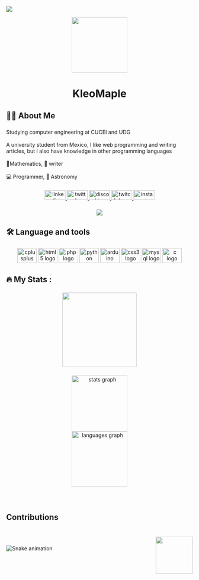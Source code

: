 ![](https://hit.yhype.me/github/profile?user_id=88137469)
<div align="center">
  <img height="150" src="https://camo.githubusercontent.com/415c65bc4ab0f2d3bab5089910aea31730b5ce044c30860c8d129601ef3b26ff/68747470733a2f2f77616c6669656769662e66696c65732e776f726470726573732e636f6d2f323032302f31312f6f75742d7472616e73706172656e742d35322e676966"  />
</div>

###

<h1 align="center">KleoMaple</h1>

###

<h2 align="left">👩‍💻  About Me</h2>

###

<p align="left">Studying computer engineering at CUCEI and UDG<br><br>A university student from Mexico, I like web programming and writing articles, but I also have knowledge in other programming languages<br><br>🧮Mathematics, 📝 writer<br><br>💻 Programmer, 🌌 Astronomy</p>

###

<div align="center">
  <a href="https://www.linkedin.com/in/carlos-andres-chico-aguayo-b0b158218/" target="_blank">
    <img src="https://raw.githubusercontent.com/maurodesouza/profile-readme-generator/master/src/assets/icons/social/linkedin/default.svg" width="56" height="26" alt="linkedin logo"  />
  </a>
  <a href="https://twitter.com/Lechugasai45" target="_blank">
    <img src="https://raw.githubusercontent.com/maurodesouza/profile-readme-generator/master/src/assets/icons/social/twitter/default.svg" width="56" height="26" alt="twitter logo"  />
  </a>
  <a href="https://discordapp.com/users/347537217519878145" target="_blank">
    <img src="https://raw.githubusercontent.com/maurodesouza/profile-readme-generator/master/src/assets/icons/social/discord/default.svg" width="56" height="26" alt="discord logo"  />
  </a>
  <a href="https://www.twitch.tv/kleo_master" target="_blank">
    <img src="https://raw.githubusercontent.com/maurodesouza/profile-readme-generator/master/src/assets/icons/social/twitch/default.svg" width="56" height="26" alt="twitch logo"  />
  </a>
  <a href="https://www.instagram.com/kleo_caos/" target="_blank">
    <img src="https://raw.githubusercontent.com/maurodesouza/profile-readme-generator/master/src/assets/icons/social/instagram/default.svg" width="56" height="26" alt="instagram logo"  />
  </a>
</div>

###

<div align="center">
  <img src="https://visitor-badge.laobi.icu/badge?page_id=KleoMaple.KleoMaple&"  />
</div>

###

<h2 align="left">🛠 Language and tools</h2>

###

<div align="center">
  <img src="https://cdn.jsdelivr.net/gh/devicons/devicon/icons/cplusplus/cplusplus-original.svg" height="40" width="52" alt="cplusplus logo"  />
  <img src="https://cdn.jsdelivr.net/gh/devicons/devicon/icons/html5/html5-original.svg" height="40" width="52" alt="html5 logo"  />
  <img src="https://cdn.jsdelivr.net/gh/devicons/devicon/icons/php/php-original.svg" height="40" width="52" alt="php logo"  />
  <img src="https://cdn.jsdelivr.net/gh/devicons/devicon/icons/python/python-original.svg" height="40" width="52" alt="python logo"  />
  <img src="https://cdn.jsdelivr.net/gh/devicons/devicon/icons/arduino/arduino-original.svg" height="40" width="52" alt="arduino logo"  />
  <img src="https://cdn.jsdelivr.net/gh/devicons/devicon/icons/css3/css3-original.svg" height="40" width="52" alt="css3 logo"  />
  <img src="https://cdn.jsdelivr.net/gh/devicons/devicon/icons/mysql/mysql-original-wordmark.svg" height="40" width="52" alt="mysql logo"  />
  <img src="https://cdn.jsdelivr.net/gh/devicons/devicon/icons/c/c-original.svg" height="40" width="52" alt="c logo"  />
</div>

###

<h2 align="left">🔥   My Stats :</h2>

###

<div align="center">
  <img height="200" src="https://camo.githubusercontent.com/83abf231c45d8ff6c72874b691b8d64c228e49e26c6b1dfa04588f8aa1731c39/68747470733a2f2f6d622e737262322e6f72672f6174746163686d656e74732f736d6f6c2d616d652d6769662e34323836332f"  />
</div>

###

<div align="center">
  <img src="https://github-readme-stats.vercel.app/api?username=KleoMaple&hide_title=false&hide_rank=false&show_icons=true&include_all_commits=true&count_private=true&disable_animations=false&theme=monokai&locale=en&hide_border=true&order=1&custom_title=KleoMaple" height="150" alt="stats graph" /> <br>
  <img src="https://github-readme-stats.vercel.app/api/top-langs?username=KleoMaple&locale=en&hide_title=false&layout=compact&card_width=320&langs_count=5&theme=discord_old_blurple&hide_border=true&order=2" height="150" alt="languages graph"  />
</div>

###

<br clear="both">

<h2 align="left">Contributions</h2>

###

<br clear="both">

<img align="right" height="100" src="https://camo.githubusercontent.com/e0e8c64df04e7c7512f1038d4f71d35285f69b1b90828535ee1339f00cf76172/68747470733a2f2f77616c6669656769662e66696c65732e776f726470726573732e636f6d2f323032312f30352f6f75742d7472616e73706172656e742d31342e676966"  />

###

<img src="https://raw.githubusercontent.com/KleoMaple/KleoMaple/blob/output/snake.svg" alt="Snake animation" />

###
